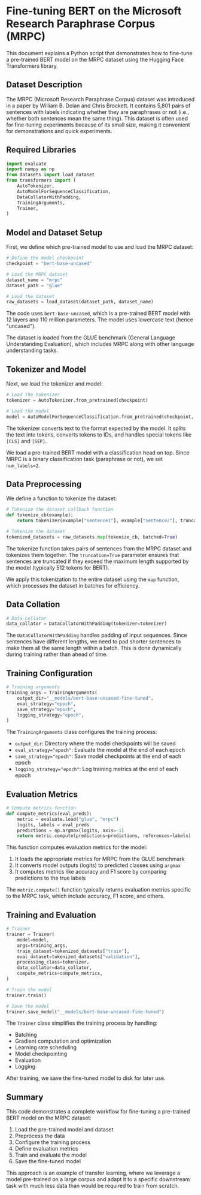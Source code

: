 # Fine-tuning BERT on the Microsoft Research Paraphrase Corpus (MRPC)

This document explains a Python script that demonstrates how to fine-tune a pre-trained BERT model on the MRPC dataset using the Hugging Face Transformers library.

## Dataset Description

The MRPC (Microsoft Research Paraphrase Corpus) dataset was introduced in a paper by William B. Dolan and Chris Brockett. It contains 5,801 pairs of sentences with labels indicating whether they are paraphrases or not (i.e., whether both sentences mean the same thing). This dataset is often used for fine-tuning experiments because of its small size, making it convenient for demonstrations and quick experiments.

## Required Libraries

```python
import evaluate
import numpy as np
from datasets import load_dataset
from transformers import (
    AutoTokenizer,
    AutoModelForSequenceClassification,
    DataCollatorWithPadding,
    TrainingArguments,
    Trainer,
)
```

## Model and Dataset Setup

First, we define which pre-trained model to use and load the MRPC dataset:

```python
# Define the model checkpoint
checkpoint = "bert-base-uncased"

# Load the MRPC dataset
dataset_name = "mrpc"
dataset_path = "glue"

# Load the dataset
raw_datasets = load_dataset(dataset_path, dataset_name)
```

The code uses `bert-base-uncased`, which is a pre-trained BERT model with 12 layers and 110 million parameters. The model uses lowercase text (hence "uncased").

The dataset is loaded from the GLUE benchmark (General Language Understanding Evaluation), which includes MRPC along with other language understanding tasks.

## Tokenizer and Model

Next, we load the tokenizer and model:

```python
# Load the tokenizer
tokenizer = AutoTokenizer.from_pretrained(checkpoint)

# Load the model
model = AutoModelForSequenceClassification.from_pretrained(checkpoint, num_labels=2)
```

The tokenizer converts text to the format expected by the model. It splits the text into tokens, converts tokens to IDs, and handles special tokens like `[CLS]` and `[SEP]`.

We load a pre-trained BERT model with a classification head on top. Since MRPC is a binary classification task (paraphrase or not), we set `num_labels=2`.

## Data Preprocessing

We define a function to tokenize the dataset:

```python
# Tokenize the dataset callback function
def tokenize_cb(example):
    return tokenizer(example["sentence1"], example["sentence2"], truncation=True)

# Tokenize the dataset
tokenized_datasets = raw_datasets.map(tokenize_cb, batched=True)
```

The tokenize function takes pairs of sentences from the MRPC dataset and tokenizes them together. The `truncation=True` parameter ensures that sentences are truncated if they exceed the maximum length supported by the model (typically 512 tokens for BERT).

We apply this tokenization to the entire dataset using the `map` function, which processes the dataset in batches for efficiency.

## Data Collation

```python
# Data collator
data_collator = DataCollatorWithPadding(tokenizer=tokenizer)
```

The `DataCollatorWithPadding` handles padding of input sequences. Since sentences have different lengths, we need to pad shorter sentences to make them all the same length within a batch. This is done dynamically during training rather than ahead of time.

## Training Configuration

```python
# Training arguments
training_args = TrainingArguments(
    output_dir="__models/bert-base-uncased-fine-tuned",
    eval_strategy="epoch",
    save_strategy="epoch",
    logging_strategy="epoch",
)
```

The `TrainingArguments` class configures the training process:

- `output_dir`: Directory where the model checkpoints will be saved
- `eval_strategy="epoch"`: Evaluate the model at the end of each epoch
- `save_strategy="epoch"`: Save model checkpoints at the end of each epoch
- `logging_strategy="epoch"`: Log training metrics at the end of each epoch

## Evaluation Metrics

```python
# Compute metrics function
def compute_metrics(eval_preds):
    metric = evaluate.load("glue", "mrpc")
    logits, labels = eval_preds
    predictions = np.argmax(logits, axis=-1)
    return metric.compute(predictions=predictions, references=labels)
```

This function computes evaluation metrics for the model:

1. It loads the appropriate metrics for MRPC from the GLUE benchmark
2. It converts model outputs (logits) to predicted classes using `argmax`
3. It computes metrics like accuracy and F1 score by comparing predictions to the true labels

The `metric.compute()` function typically returns evaluation metrics specific to the MRPC task, which include accuracy, F1 score, and others.

## Training and Evaluation

```python
# Trainer
trainer = Trainer(
    model=model,
    args=training_args,
    train_dataset=tokenized_datasets["train"],
    eval_dataset=tokenized_datasets["validation"],
    processing_class=tokenizer,
    data_collator=data_collator,
    compute_metrics=compute_metrics,
)

# Train the model
trainer.train()

# Save the model
trainer.save_model("__models/bert-base-uncased-fine-tuned")
```

The `Trainer` class simplifies the training process by handling:

- Batching
- Gradient computation and optimization
- Learning rate scheduling
- Model checkpointing
- Evaluation
- Logging

After training, we save the fine-tuned model to disk for later use.

## Summary

This code demonstrates a complete workflow for fine-tuning a pre-trained BERT model on the MRPC dataset:

1. Load the pre-trained model and dataset
2. Preprocess the data
3. Configure the training process
4. Define evaluation metrics
5. Train and evaluate the model
6. Save the fine-tuned model

This approach is an example of transfer learning, where we leverage a model pre-trained on a large corpus and adapt it to a specific downstream task with much less data than would be required to train from scratch.
